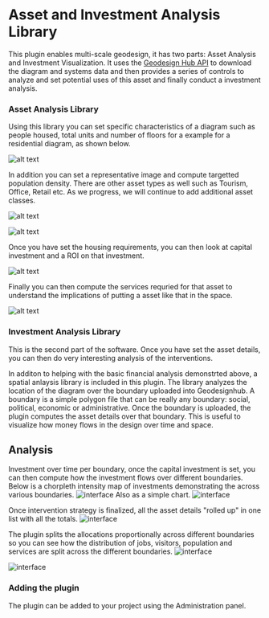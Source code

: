 # Asset and Investment Analysis Library
This plugin enables multi-scale geodesign, it has two parts: Asset Analysis and Investment Visualization. It uses the [Geodesign Hub API](http://www.geodesignhub.com/api/) to download the diagram and systems data and then provides a series of controls to analyze and set potential uses of this asset and finally conduct a investment analysis. 

### Asset Analysis Library
Using this library you can set specific characteristics of a diagram such as people housed, total units and number of floors for a example for a residential diagram, as shown below. 

![alt text][logo]

In addition you can set a representative image and compute targetted population density. There are other asset types as well such as Tourism, Office, Retail etc. As we progress, we will continue to add additional asset classes. 

![alt text][logo4]

![alt text][logo5]

Once you have set the housing requirements, you can then look at capital investment and a ROI on that investment. 

![alt text][logo2]

Finally you can then compute the services requried for that asset to understand the implications of putting a asset like that in the space.

![alt text][logo3]

[logo]: https://i.imgur.com/npgPPTm.jpg "Geodesignhub Diagram Discounted Cash Flow"
[logo2]: https://i.imgur.com/E82qisZ.jpg "Geodesignhub Diagram Discounted Cash Flow"
[logo4]: https://i.imgur.com/GRx4gYx.jpg "Geodesignhub Diagram Discounted Cash Flow"
[logo3]: https://i.imgur.com/gZDFCV9.jpg "Geodesignhub Diagram Discounted Cash Flow"
[logo5]: https://i.imgur.com/2dHdhIK.jpg "Geodesignhub Diagram Discounted Cash Flow"
    

### Investment Analysis Library
This is the second part of the software. Once you have set the asset details, you can then do very interesting analysis of the interventions. 

In additon to helping with  the basic financial analysis demonstrted above, a spatial anlaysis library is included in this plugin. The library analyzes the location of the diagram over the boundary uploaded into Geodesignhub. A boundary is a simple polygon file that can be really any boundary: social, political, economic or administrative. Once the boundary is uploaded, the plugin computes the asset details over that boundary. This is useful to visualize how money flows in the design over time and space. 

## Analysis 
Investment over time per boundary, once the capital investment is set, you can then compute how the investment flows over different boundaries. Below is a chorpleth intensity map of investments demonstrating the across various boundaries. 
![interface][ui4]
Also as a simple chart. 
![interface][ui0]

Once intervention strategy is finalized, all the asset details "rolled up" in one list with all the totals. 
![interface][ui2]

The plugin splits the allocations proportionally across different boundaries so you can see how the distribution of jobs, visitors, population and services are split across the different boundaries. 
![interface][ui1]

![interface][ui3]


[ui0]: https://i.imgur.com/FgoqKbM.jpg "Boundaries chart" 

[ui1]: https://i.imgur.com/RznTWoh.jpg "Population and Jobs" 
[ui2]: https://i.imgur.com/SYE7z3q.jpg "Rollup" 
[ui3]: https://i.imgur.com/3kI6ioU.jpg "Yearly Interface" 
[ui4]: https://i.imgur.com/51dzMca.jpg "Boundary map" 


### Adding the plugin
The plugin can be added to your project using the Administration panel. 
